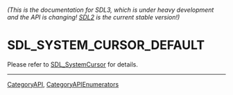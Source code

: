 ###### (This is the documentation for SDL3, which is under heavy development and the API is changing! [SDL2](https://wiki.libsdl.org/SDL2/) is the current stable version!)
# SDL_SYSTEM_CURSOR_DEFAULT

Please refer to [SDL_SystemCursor](SDL_SystemCursor) for details.

----
[CategoryAPI](CategoryAPI), [CategoryAPIEnumerators](CategoryAPIEnumerators)

